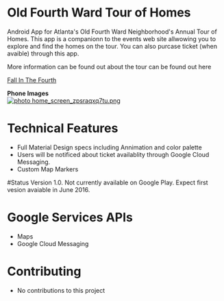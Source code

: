 # Old Fourth Ward Tour of Homes

Android App for Atlanta's Old Fourth Ward Neighborhood's Annual Tour of Homes. This app is a companionn to the events web site allwowing you to explore and find the homes on the tour. You can also purcase ticket (when avaible) through this app.

More information can be found out about the tour can be found out here

<a href="http://fallinthe4thward.com/">Fall In The Fourth</a>

<b>Phone Images</b>
<br>
<a href="http://s70.photobucket.com/user/chare37/media/home_screen_zpsraqxq7tu.png.html" target="_blank"><img src="http://i70.photobucket.com/albums/i102/chare37/home_screen_zpsraqxq7tu.png" border="0" alt=" photo home_screen_zpsraqxq7tu.png"/></a>

# Technical Features
* Full Material Design specs including Annimation and color palette
* Users will be notificed about ticket availablity through Google Cloud Messaging.
* Custom Map Markers

#Status
Version 1.0. Not currently available on Google Play. Expect first vesion avaiable in June 2016.<br>

# Google Services APIs
* Maps
* Google Cloud Messaging

# Contributing<br>
* No contributions to this project

